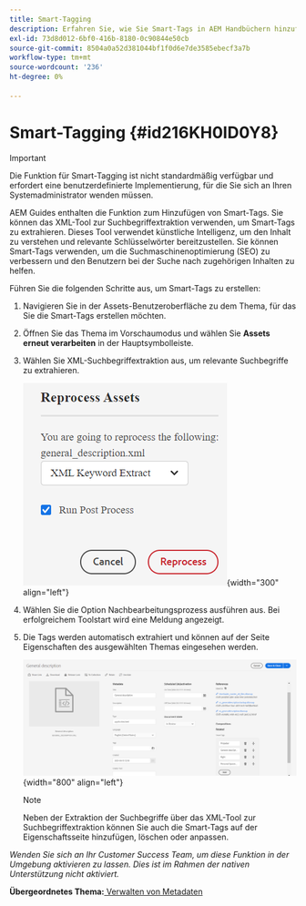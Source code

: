 ```yaml
---
title: Smart-Tagging
description: Erfahren Sie, wie Sie Smart-Tags in AEM Handbüchern hinzufügen. Verwenden Sie das XML-Tool zur Suchbegriffextraktion , um relevante Suchbegriffe zu extrahieren.
exl-id: 73d8d012-6bf0-416b-8180-0c90844e50cb
source-git-commit: 8504a0a52d381044bf1f0d6e7de3585ebecf3a7b
workflow-type: tm+mt
source-wordcount: '236'
ht-degree: 0%

---
```


# Smart-Tagging {#id216KH0ID0Y8}

>[!IMPORTANT]
>
> Die Funktion für Smart-Tagging ist nicht standardmäßig verfügbar und erfordert eine benutzerdefinierte Implementierung, für die Sie sich an Ihren Systemadministrator wenden müssen.

AEM Guides enthalten die Funktion zum Hinzufügen von Smart-Tags. Sie können das XML-Tool zur Suchbegriffextraktion verwenden, um Smart-Tags zu extrahieren. Dieses Tool verwendet künstliche Intelligenz, um den Inhalt zu verstehen und relevante Schlüsselwörter bereitzustellen. Sie können Smart-Tags verwenden, um die Suchmaschinenoptimierung \(SEO\) zu verbessern und den Benutzern bei der Suche nach zugehörigen Inhalten zu helfen.

Führen Sie die folgenden Schritte aus, um Smart-Tags zu erstellen:

1. Navigieren Sie in der Assets-Benutzeroberfläche zu dem Thema, für das Sie die Smart-Tags erstellen möchten.
1. Öffnen Sie das Thema im Vorschaumodus und wählen Sie **Assets erneut verarbeiten** in der Hauptsymbolleiste.
1. Wählen Sie XML-Suchbegriffextraktion aus, um relevante Suchbegriffe zu extrahieren.

   ![](images/smart-tag-reprocess-asset.png){width="300" align="left"}

1. Wählen Sie die Option Nachbearbeitungsprozess ausführen aus. Bei erfolgreichem Toolstart wird eine Meldung angezeigt.
1. Die Tags werden automatisch extrahiert und können auf der Seite Eigenschaften des ausgewählten Themas eingesehen werden.

   ![](images/properties-smart-tags.png){width="800" align="left"}

   >[!NOTE]
   >
   > Neben der Extraktion der Suchbegriffe über das XML-Tool zur Suchbegriffextraktion können Sie auch die Smart-Tags auf der Eigenschaftsseite hinzufügen, löschen oder anpassen.


*Wenden Sie sich an Ihr Customer Success Team, um diese Funktion in der Umgebung aktivieren zu lassen. Dies ist im Rahmen der nativen Unterstützung nicht aktiviert.*

**Übergeordnetes Thema:**[ Verwalten von Metadaten](manage-metadata.md)
